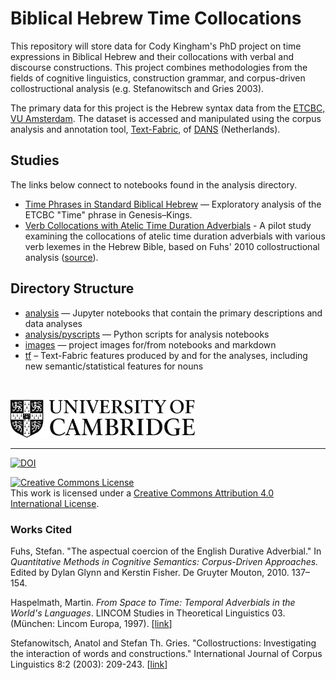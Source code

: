 # Biblical Hebrew Time Collocations

This repository will store data for Cody Kingham's PhD project on time expressions in Biblical Hebrew and their collocations with verbal and discourse constructions. This project combines methodologies from the fields of cognitive linguistics, construction grammar, and corpus-driven collostructional analysis (e.g. Stefanowitsch and Gries 2003).

The primary data for this project is the Hebrew syntax data from the [ETCBC, VU Amsterdam](https://github.com/ETCBC). The dataset is accessed and manipulated using the corpus analysis and annotation tool, [Text-Fabric](https://github.com/Dans-labs/text-fabric), of [DANS](https://dans.knaw.nl/en/about/organisation-and-policy/staff/roorda) (Netherlands). 

## Studies

The links below connect to notebooks found in the analysis directory.

* [Time Phrases in Standard Biblical Hebrew](https://nbviewer.jupyter.org/github/CambridgeSemiticsLab/BH_time_collocations/blob/master/analysis/SBH_time_expressions.ipynb) — Exploratory analysis of the ETCBC "Time" phrase in Genesis–Kings.
* [Verb Collocations with Atelic Time Duration Adverbials](https://nbviewer.jupyter.org/github/CambridgeSemiticsLab/BH_time_collocations/blob/master/analysis/duratives.ipynb) - A pilot study examining the collocations of atelic time duration adverbials with various verb lexemes in the Hebrew Bible, based on Fuhs' 2010 collostructional analysis ([source](https://philpapers.org/rec/FUHTAC)).

## Directory Structure
* [analysis](analysis) — Jupyter notebooks that contain the primary descriptions and data analyses
* [analysis/pyscripts](analysis/pyscripts) — Python scripts for analysis notebooks
* [images](images) — project images for/from notebooks and markdown
* [tf](tf) – Text-Fabric features produced by and for the analyses, including new semantic/statistical features for nouns


<br>

<a href="https://www.ames.cam.ac.uk/people/current-phd-students"><img src="images/CambridgeU_BW.png" width="295.25" height="61.375"></a> 

<hr>

[![DOI](https://zenodo.org/badge/153016597.svg)](https://zenodo.org/badge/latestdoi/153016597)

<a rel="license" href="http://creativecommons.org/licenses/by/4.0/"><img alt="Creative Commons License" style="border-width:0" src="https://i.creativecommons.org/l/by/4.0/88x31.png" /></a><br />This work is licensed under a <a rel="license" href="http://creativecommons.org/licenses/by/4.0/">Creative Commons Attribution 4.0 International License</a>.

### Works Cited

Fuhs, Stefan. "The aspectual coercion of the English Durative Adverbial." In *Quantitative Methods in Cognitive Semantics: Corpus-Driven Approaches.* Edited by Dylan Glynn and Kerstin Fisher. De Gruyter Mouton, 2010. 137–154.

Haspelmath, Martin. *From Space to Time: Temporal Adverbials in the World's Languages*. LINCOM Studies in Theoretical Linguistics 03. (München: Lincom Europa, 1997). [[link](https://zenodo.org/record/831421#.W9m2IKecau4)]

Stefanowitsch, Anatol and Stefan Th. Gries. "Collostructions: Investigating the interaction of words and constructions." International Journal of Corpus Linguistics 8:2 (2003): 209-243. [[link](https://www.google.com/url?sa=t&rct=j&q=&esrc=s&source=web&cd=1&cad=rja&uact=8&ved=2ahUKEwirk4Oq7LDeAhVFECwKHYefDKIQFjAAegQIABAC&url=http%3A%2F%2Fwww.linguistics.ucsb.edu%2Ffaculty%2Fstgries%2Fresearch%2F2003_AS-STG_Collostructions_IJCL.pdf&usg=AOvVaw2lqW-Ni3hN6PcsVIwDvdAb)]
